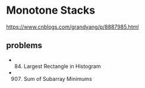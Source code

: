 
# Monotone Stacks
https://www.cnblogs.com/grandyang/p/8887985.html

## problems
- 84. Largest Rectangle in Histogram
- 907. Sum of Subarray Minimums



